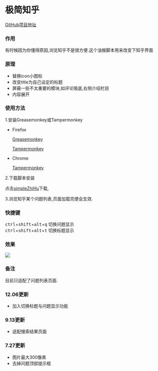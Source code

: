 # 极简知乎

[GitHub项目地址](https://github.com/hceasy/simpleZhiHu/)
### 作用
有时候因为你懂得原因,浏览知乎不是很方便.这个油猴脚本用来改变下知乎界面
### 原理
- 替换icon小图标
- 改变title为自己设定的标题
- 屏蔽一些不太重要的模块,如评论吸底,右侧介绍栏目
- 内容展开
### 使用方法
1.安装Greasemonkey或Tampermonkey
- Firefox

  [Greasemonkey](https://addons.mozilla.org/firefox/addon/greasemonkey/)
  
  [Tampermonkey](https://addons.mozilla.org/firefox/addon/tampermonkey/)
- Chrome
 
  [Tampermonkey](https://chrome.google.com/webstore/detail/tampermonkey/dhdgffkkebhmkfjojejmpbldmpobfkfo)
  
2.下载脚本安装

  点击[simpleZhiHu](https://hceasy.com/app/simpleZhiHu.user.js)下载,
  
3.浏览知乎某个问题列表,页面加载完便会生效.

### 快捷键
  <kbd>ctrl</kbd>+<kbd>shift</kbd>+<kbd>alt</kbd>+<kbd>q</kbd> 切换问题显示  
  <kbd>ctrl</kbd>+<kbd>shift</kbd>+<kbd>alt</kbd>+<kbd>t</kbd> 切换标题显示
### 效果
![](https://hceasy.com/app/demo.png)
### 备注

目前只适配了问题列表页面.
### 12.06更新
- 加入切换标题与问题显示功能
### 9.13更新
- 适配搜索结果页面
### 7.27更新
- 图片最大300像素
- 去掉问题顶部提示框
  
